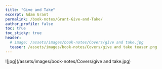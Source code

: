 ```yaml
---
title: "Give and Take"
excerpt: Adam Grant
permalink: /book-notes/Grant-Give-and-Take/
author_profile: false
toc: true
toc_sticky: true
header:
  # image: /assets/images/book-notes/Covers/give and take.jpg
  teaser: /assets/images/book-notes/Covers/give and take teaser.png
---
```


![jpg](/assets/images/book-notes/Covers/give and take.jpg)
